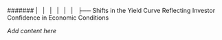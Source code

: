 ####### |   |   |   |   |   |   ├── Shifts in the Yield Curve Reflecting Investor Confidence in Economic Conditions

*Add content here*